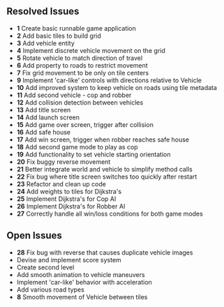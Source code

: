 ## Resolved Issues ##

- **1** Create basic runnable game application
- **2** Add basic tiles to build grid
- **3** Add vehicle entity
- **4** Implement discrete vehicle movement on the grid
- **5** Rotate vehicle to match direction of travel 
- **6** Add property to roads to restrict movement
- **7** Fix grid movement to be only on tile centers
- **9** Implement 'car-like' controls with directions relative to
  Vehicle
- **10** Add improved system to keep vehicle on roads using tile
  metadata
- **11** Add second vehicle - cop and robber
- **12** Add collision detection between vehicles 
- **13** Add title screen
- **14** Add launch screen
- **15** Add game over screen, trigger after collision
- **16** Add safe house
- **17** Add win screen, trigger when robber reaches safe house
- **18** Add second game mode to play as cop
- **19** Add functionality to set vehicle starting orientation
- **20** Fix buggy reverse movement
- **21** Better integrate world and vehicle to simplify method calls
- **22** Fix bug where title screen switches too quickly after restart
- **23** Refactor and clean up code
- **24** Add weights to tiles for Dijkstra's
- **25** Implement Dijkstra's for Cop AI
- **26** Implement Dijkstra's for Robber AI
- **27** Correctly handle all win/loss conditions for both game modes

## Open Issues ##

- **28** Fix bug with reverse that causes duplicate vehicle images
- Devise and implement score system
- Create second level
- Add smooth animation to vehicle maneuvers
- Implement 'car-like' behavior with acceleration
- Add various road types
- **8** Smooth movement of Vehicle between tiles

